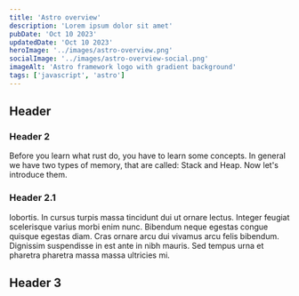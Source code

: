 ```yaml
---
title: 'Astro overview'
description: 'Lorem ipsum dolor sit amet'
pubDate: 'Oct 10 2023'
updatedDate: 'Oct 10 2023'
heroImage: '../images/astro-overview.png'
socialImage: '../images/astro-overview-social.png'
imageAlt: 'Astro framework logo with gradient background'
tags: ['javascript', 'astro']
---
```


## Header
### Header 2

Before you learn what rust do, you have to learn some concepts. In general we have two types of memory, that are called: Stack and Heap. Now let's introduce them.

### Header 2.1
lobortis. In cursus turpis massa tincidunt dui ut ornare lectus. Integer feugiat scelerisque varius morbi enim nunc. Bibendum neque egestas congue quisque egestas diam. Cras ornare arcu dui vivamus arcu felis bibendum. Dignissim suspendisse in est ante in nibh mauris. Sed tempus urna et pharetra pharetra massa massa ultricies mi.

## Header 3

